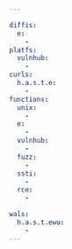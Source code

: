 ```yaml
---

diffis:
  e:
    -
platfs:
  vulnhub:
    -
curls:
  h.a.s.t.e:
    -
functions:
  unix:
    -
  e:
    -
  vulnhub:
    -
  fuzz:
    -
  ssti:
    -
  rce:
    -

wals:
  h.a.s.t.ewu:
    -
---
```

